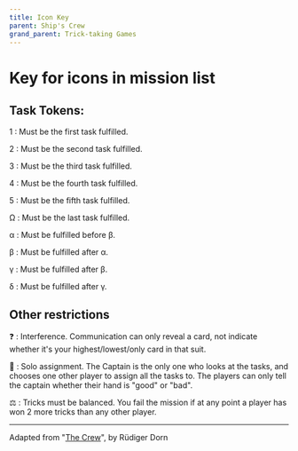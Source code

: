 ```yaml
---
title: Icon Key
parent: Ship's Crew 
grand_parent: Trick-taking Games
---
```


# Key for icons in mission list


## Task Tokens:

<span class="card">1</span>
: Must be the first task fulfilled.

<span class="card">2</span>
: Must be the second task fulfilled.

<span class="card">3</span>
: Must be the third task fulfilled.

<span class="card">4</span>
: Must be the fourth task fulfilled.

<span class="card">5</span>
: Must be the fifth task fulfilled.

<span class="card">Ω</span>
: Must be the last task fulfilled.

<span class="card">α</span>
: Must be fulfilled before <span class="card">β</span>.

<span class="card">β</span>
: Must be fulfilled after <span class="card">α</span>.

<span class="card">γ</span>
: Must be fulfilled after <span class="card">β</span>.

<span class="card">δ</span>
: Must be fulfilled after <span class="card">γ</span>.



## Other restrictions

❓
: Interference. Communication can only reveal a card, not indicate whether it's your highest/lowest/only card in that suit.

🙈
: Solo assignment. The Captain is the only one who looks at the tasks, and chooses one other player to assign all the tasks to. The players can only tell the captain whether their hand is "good" or "bad".

⚖️
: Tricks must be balanced. You fail the mission if at any point a player has won 2 more tricks than any other player.



---

Adapted from "[The Crew](https://boardgamegeek.com/boardgame/284083/crew-quest-planet-nine)", by Rüdiger Dorn